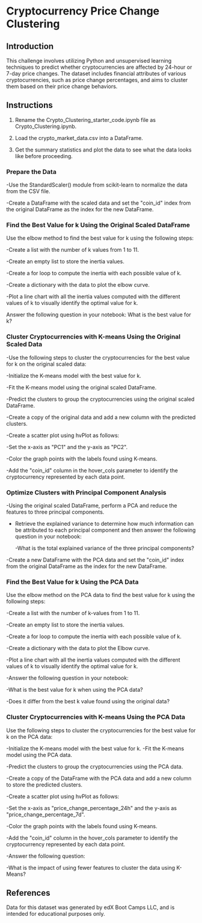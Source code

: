 # Cryptocurrency Price Change Clustering

## Introduction
This challenge involves utilizing Python and unsupervised learning techniques to predict whether cryptocurrencies are affected by 24-hour or 7-day price changes. The dataset includes financial attributes of various cryptocurrencies, such as price change percentages, and aims to cluster them based on their price change behaviors.

## Instructions
1. Rename the Crypto_Clustering_starter_code.ipynb file as Crypto_Clustering.ipynb.

2. Load the crypto_market_data.csv into a DataFrame.

3. Get the summary statistics and plot the data to see what the data looks like before proceeding.

### Prepare the Data
-Use the StandardScaler() module from scikit-learn to normalize the data from the CSV file.

-Create a DataFrame with the scaled data and set the "coin_id" index from the original DataFrame as the index for the new DataFrame.
 
### Find the Best Value for k Using the Original Scaled DataFrame
Use the elbow method to find the best value for k using the following steps:

-Create a list with the number of k values from 1 to 11.

-Create an empty list to store the inertia values.

-Create a for loop to compute the inertia with each possible value of k.

-Create a dictionary with the data to plot the elbow curve.

-Plot a line chart with all the inertia values computed with the different values of k to visually identify the optimal value for k.

Answer the following question in your notebook: What is the best value for k?

### Cluster Cryptocurrencies with K-means Using the Original Scaled Data
-Use the following steps to cluster the cryptocurrencies for the best value for k on the original scaled data:

-Initialize the K-means model with the best value for k.

-Fit the K-means model using the original scaled DataFrame.

-Predict the clusters to group the cryptocurrencies using the original scaled DataFrame.

-Create a copy of the original data and add a new column with the predicted clusters.

-Create a scatter plot using hvPlot as follows:

 -Set the x-axis as "PC1" and the y-axis as "PC2".
 
 -Color the graph points with the labels found using K-means.
 
 -Add the "coin_id" column in the hover_cols parameter to identify the cryptocurrency represented by each data point.

### Optimize Clusters with Principal Component Analysis
-Using the original scaled DataFrame, perform a PCA and reduce the features to three principal components.

- Retrieve the explained variance to determine how much information can be attributed to each principal component and then answer the following question in your notebook:
  
   -What is the total explained variance of the three principal components?
  
-Create a new DataFrame with the PCA data and set the "coin_id" index from the original DataFrame as the index for the new DataFrame.

### Find the Best Value for k Using the PCA Data
Use the elbow method on the PCA data to find the best value for k using the following steps:

-Create a list with the number of k-values from 1 to 11.

-Create an empty list to store the inertia values.

-Create a for loop to compute the inertia with each possible value of k.

-Create a dictionary with the data to plot the Elbow curve.

-Plot a line chart with all the inertia values computed with the different values of k to visually identify the optimal value for k.

-Answer the following question in your notebook:

 -What is the best value for k when using the PCA data?
 
 -Does it differ from the best k value found using the original data?

### Cluster Cryptocurrencies with K-means Using the PCA Data
Use the following steps to cluster the cryptocurrencies for the best value for k on the PCA data:

-Initialize the K-means model with the best value for k.
-Fit the K-means model using the PCA data.

-Predict the clusters to group the cryptocurrencies using the PCA data.

-Create a copy of the DataFrame with the PCA data and add a new column to store the predicted clusters.

 -Create a scatter plot using hvPlot as follows:

 -Set the x-axis as "price_change_percentage_24h" and the y-axis as "price_change_percentage_7d".
 
 -Color the graph points with the labels found using K-means.
 
 -Add the "coin_id" column in the hover_cols parameter to identify the cryptocurrency represented by each data point.
 
-Answer the following question:

 -What is the impact of using fewer features to cluster the data using K-Means?

## References
Data for this dataset was generated by edX Boot Camps LLC, and is intended for educational purposes only.



